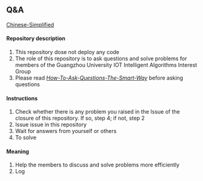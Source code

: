 ## Q&A

[Chinese-Simplified](https://github.com/gzhuiotig/Q_A.git)

#### Repository description

1. This repository dose not deploy any code
2. The role of this repository is to ask questions and solve problems for members of the Guangzhou University IOT Intelligent Algorithms Interest Group
3. Please read [*How-To-Ask-Questions-The-Smart-Way*](http://www.catb.org/~esr/faqs/smart-questions.html) before asking questions

#### Instructions

1. Check whether there is any problem you raised in the Issue of the closure of this repository. If so, step 4; if not, step 2
2. Issue issue in this repository
3. Wait for answers from yourself or others
4. To solve

#### Meaning

1. Help the members to discuss and solve problems more efficiently
2. Log